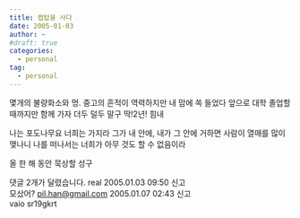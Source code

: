 ```yaml
---
title: 랩탑을 사다
date: 2005-01-03
author: ~
#draft: true
categories:
  - personal
tag:
  - personal
---
```




몇개의 불량화소와 멍.
중고의 흔적이 역력하지만
내 맘에 쏙 들었다
앞으로 대학 졸업할때까지만 함께 가자
더두 덜두 말구 딱!2년!
힘내

나는 포도나무요 너희는 가지라 
그가 내 안에, 내가 그 안에 거하면 사람이 열매를 많이 맺나니 
나를 떠나서는 너희가 아무 것도 할 수 없음이라

올 한 해 동안 묵상할 성구


 댓글  2개가 달렸습니다.
 real 2005.01.03 09:50 신고   
모샀어?
 pil.han@gmail.com 2005.01.07 02:43 신고   
vaio sr19gkrt




